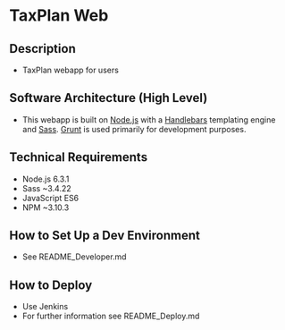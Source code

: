 # TaxPlan Web #


## Description ##


* TaxPlan webapp for users


## Software Architecture (High Level) ##


* This webapp is built on [Node.js](https://nodejs.org/en/) with a [Handlebars](http://handlebarsjs.com/) templating engine and [Sass](http://sass-lang.com/).  [Grunt](http://gruntjs.com/) is used primarily for development purposes.


## Technical Requirements ##


* Node.js 6.3.1
* Sass ~3.4.22
* JavaScript ES6
* NPM ~3.10.3 


## How to Set Up a Dev Environment ##


* See README_Developer.md


## How to Deploy ##

* Use Jenkins
* For further information see README_Deploy.md
